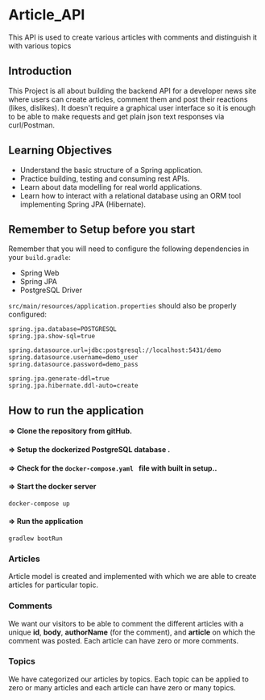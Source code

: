 # Article_API
This API is used to create various articles with comments and distinguish it with various topics

## Introduction
This Project is all about building the backend API for a developer news site where users can create articles, comment them and post their reactions (likes, dislikes). It doesn't require a graphical user interface so it is enough to be able to make requests and get plain json text responses via curl/Postman. 

## Learning Objectives
* Understand the basic structure of a Spring application.
* Practice building, testing and consuming rest APIs.
* Learn about data modelling for real world applications.
* Learn how to interact with a relational database using an ORM tool implementing Spring JPA (Hibernate).

##  Remember to Setup before you start
Remember that you will need to configure the following dependencies in your `build.gradle`:
* Spring Web
* Spring JPA
* PostgreSQL Driver

`src/main/resources/application.properties` should also be properly configured:
```properties
spring.jpa.database=POSTGRESQL
spring.jpa.show-sql=true

spring.datasource.url=jdbc:postgresql://localhost:5431/demo
spring.datasource.username=demo_user
spring.datasource.password=demo_pass

spring.jpa.generate-ddl=true
spring.jpa.hibernate.ddl-auto=create
```
## How to run the application 

#### => Clone the repository from gitHub.
#### => Setup the dockerized PostgreSQL database .

#### => Check for the `docker-compose.yaml ` file with built in setup..


#### => Start the docker server

``docker-compose up
``

#### => Run the application 
``gradlew bootRun
``







### Articles
 Article model is created  and implemented with which we are able to create articles for particular topic.

### Comments
We want our visitors to be able to comment the different articles with a unique **id**, **body**, **authorName** (for the comment), and **article**
on which the comment was posted. Each article can have zero or more comments. 






### Topics
We have  categorized our articles by topics. Each topic can be applied to zero or many articles and each article can have zero or many topics.







